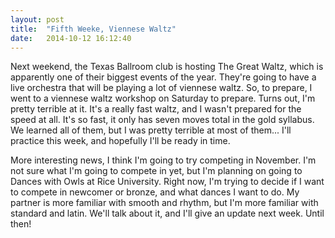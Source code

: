 ```yaml
---
layout: post
title:  "Fifth Weeke, Viennese Waltz"
date:   2014-10-12 16:12:40
---
```

Next weekend, the Texas Ballroom club is hosting The Great Waltz, which is
apparently one of their biggest events of the year. They're going to have a
live orchestra that will be playing a lot of viennese waltz. So, to prepare, I
went to a viennese waltz workshop on Saturday to prepare. Turns out, I'm
pretty terrible at it. It's a really fast waltz, and I wasn't prepared for the
speed at all. It's so fast, it only has seven moves total in the gold
syllabus. We learned all of them, but I was pretty terrible at most of them...
I'll practice this week, and hopefully I'll be ready in time.

More interesting news, I think I'm going to try competing in November. I'm not
sure what I'm going to compete in yet, but I'm planning on going to Dances
with Owls at Rice University. Right now, I'm trying to decide if I want to
compete in newcomer or bronze, and what dances I want to do. My partner is
more familiar with smooth and rhythm, but I'm more familiar with standard and
latin. We'll talk about it, and I'll give an update next week. Until then!
